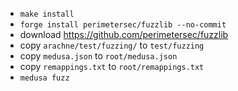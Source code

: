 - `make install`
- `forge install perimetersec/fuzzlib --no-commit`
- download https://github.com/perimetersec/fuzzlib
- copy `arachne/test/fuzzing/` to `test/fuzzing`
- copy `medusa.json` to `root/medusa.json`
- copy `remappings.txt` to `root/remappings.txt`
- `medusa fuzz`
